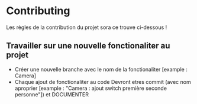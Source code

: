 # Contributing
Les règles de la contribution du projet sora ce trouve ci-dessous !

## Travailler sur une nouvelle fonctionaliter au projet
- Créer une nouvelle branche avec le nom de la fonctionaliter [example : Camera]
- Chaque ajout de fonctionaliter au code Devront etres commit (avec nom aproprier [example : "Camera : ajout switch première seconde personne"]) et DOCUMENTER
